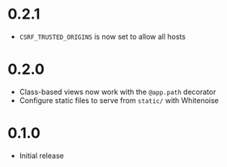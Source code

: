 # 0.2.1

* `CSRF_TRUSTED_ORIGINS` is now set to allow all hosts


# 0.2.0

* Class-based views now work with the `@app.path` decorator
* Configure static files to serve from `static/` with Whitenoise


# 0.1.0

* Initial release

